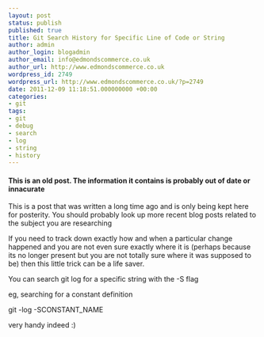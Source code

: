 ```yaml
---
layout: post
status: publish
published: true
title: Git Search History for Specific Line of Code or String
author: admin
author_login: blogadmin
author_email: info@edmondscommerce.co.uk
author_url: http://www.edmondscommerce.co.uk
wordpress_id: 2749
wordpress_url: http://www.edmondscommerce.co.uk/?p=2749
date: 2011-12-09 11:18:51.000000000 +00:00
categories:
- git
tags:
- git
- debug
- search
- log
- string
- history
---
```

<div class="oldpost"><h4>This is an old post. The information it contains is probably out of date or innacurate</h4>
<p>
This is a post that was written a long time ago and is only being kept here for posterity.
You should probably look up more recent blog posts related to the subject you are researching
</p>
</div>
If you need to track down exactly how and when a particular change happened and you are not even sure exactly where it is (perhaps because its no longer present but you are not totally sure where it was supposed to be) then this little trick can be a life saver.

You can search git log for a specific string with the -S flag

eg, searching for a constant definition

git -log -SCONSTANT_NAME

very handy indeed :)
